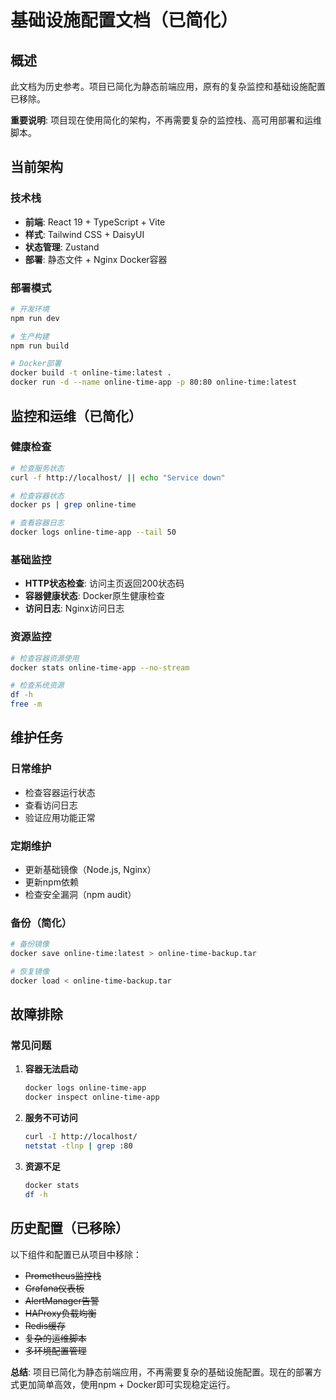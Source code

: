 # 基础设施配置文档（已简化）

## 概述

此文档为历史参考。项目已简化为静态前端应用，原有的复杂监控和基础设施配置已移除。

**重要说明**: 项目现在使用简化的架构，不再需要复杂的监控栈、高可用部署和运维脚本。

## 当前架构

### 技术栈
- **前端**: React 19 + TypeScript + Vite
- **样式**: Tailwind CSS + DaisyUI
- **状态管理**: Zustand
- **部署**: 静态文件 + Nginx Docker容器

### 部署模式
```bash
# 开发环境
npm run dev

# 生产构建
npm run build

# Docker部署
docker build -t online-time:latest .
docker run -d --name online-time-app -p 80:80 online-time:latest
```

## 监控和运维（已简化）

### 健康检查
```bash
# 检查服务状态
curl -f http://localhost/ || echo "Service down"

# 检查容器状态
docker ps | grep online-time

# 查看容器日志
docker logs online-time-app --tail 50
```

### 基础监控
- **HTTP状态检查**: 访问主页返回200状态码
- **容器健康状态**: Docker原生健康检查
- **访问日志**: Nginx访问日志

### 资源监控
```bash
# 检查容器资源使用
docker stats online-time-app --no-stream

# 检查系统资源
df -h
free -m
```

## 维护任务

### 日常维护
- 检查容器运行状态
- 查看访问日志
- 验证应用功能正常

### 定期维护
- 更新基础镜像（Node.js, Nginx）
- 更新npm依赖
- 检查安全漏洞（npm audit）

### 备份（简化）
```bash
# 备份镜像
docker save online-time:latest > online-time-backup.tar

# 恢复镜像
docker load < online-time-backup.tar
```

## 故障排除

### 常见问题
1. **容器无法启动**
   ```bash
   docker logs online-time-app
   docker inspect online-time-app
   ```

2. **服务不可访问**
   ```bash
   curl -I http://localhost/
   netstat -tlnp | grep :80
   ```

3. **资源不足**
   ```bash
   docker stats
   df -h
   ```

## 历史配置（已移除）

以下组件和配置已从项目中移除：
- ~~Prometheus监控栈~~
- ~~Grafana仪表板~~
- ~~AlertManager告警~~
- ~~HAProxy负载均衡~~
- ~~Redis缓存~~
- ~~复杂的运维脚本~~
- ~~多环境配置管理~~

**总结**: 项目已简化为静态前端应用，不再需要复杂的基础设施配置。现在的部署方式更加简单高效，使用npm + Docker即可实现稳定运行。